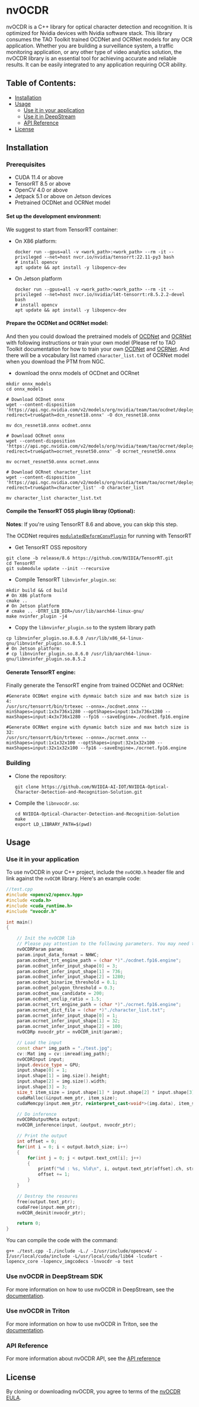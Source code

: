 # nvOCDR

nvOCDR is a C++ library for optical character detection and recognition. It is optimized for Nvidia devices with Nvidia software stack. 
This library consumes the TAO Toolkit trained OCDNet and OCRNet models for any OCR application.
Whether you are building a surveillance system, a traffic monitoring application, or any other type of video analytics solution, the nvOCDR library is an essential tool for achieving accurate and reliable results. It can be easily integrated to any application requiring OCR ability.

## Table of Contents:
- [Installation](#installation)
- [Usage](#usage)
    - [Use it in your application](#use-it-in-your-application)
    - [Use it in DeepStream](#use-nvocdr-in-deepstream-sdk)
    - [API Reference](#api-reference)
- [License](#license)

## Installation
### Prerequisites
- CUDA 11.4 or above
- TensorRT 8.5 or above
- OpenCV 4.0 or above
- Jetpack 5.1 or above on Jetson devices
- Pretrained OCDNet and OCRNet model

#### **Set up the development environment**:
We suggest to start from TensorRT container:

- On X86 platform:
    ```shell
    docker run --gpus=all -v <work_path>:<work_path> --rm -it --privileged --net=host nvcr.io/nvidia/tensorrt:22.11-py3 bash
    # install opencv
    apt update && apt install -y libopencv-dev
    ```
- On Jetson platform
    ```shell
    docker run --gpus=all -v <work_path>:<work_path> --rm -it --privileged --net=host nvcr.io/nvidia/l4t-tensorrt:r8.5.2.2-devel bash
    # install opencv
    apt update && apt install -y libopencv-dev
    ```

#### **Prepare the OCDNet and OCRNet model**:
And then you could dowload the pretrained models of [OCDNet](https://catalog.ngc.nvidia.com/orgs/nvidia/teams/tao/models/ocdnet) and [OCRNet](https://catalog.ngc.nvidia.com/orgs/nvidia/teams/tao/models/ocrnet) with following instructions or train your own model (Please ref to TAO Toolkit documentation for how to train your own [OCDNet](https://docs.nvidia.com/tao/tao-toolkit/text/object_detection/ocd.html) and [OCRNet](https://docs.nvidia.com/tao/tao-toolkit/text/character_recognition/ocrnet.html). And there will be a vocabulary list named `character_list.txt` of OCRNet model when you download the PTM from NGC. 

- download the onnx models of OCDnet and OCRnet
```
mkdir onnx_models
cd onnx_models

# Download OCDnet onnx
wget --content-disposition 'https://api.ngc.nvidia.com/v2/models/org/nvidia/team/tao/ocdnet/deployable_v1.0/files?redirect=true&path=dcn_resnet18.onnx' -O dcn_resnet18.onnx

mv dcn_resnet18.onnx ocdnet.onnx

# Download OCRnet onnx
wget --content-disposition 'https://api.ngc.nvidia.com/v2/models/org/nvidia/team/tao/ocrnet/deployable_v1.0/files?redirect=true&path=ocrnet_resnet50.onnx' -O ocrnet_resnet50.onnx

mv ocrnet_resnet50.onnx ocrnet.onnx

# Download OCRnet character_list
wget --content-disposition 'https://api.ngc.nvidia.com/v2/models/org/nvidia/team/tao/ocrnet/deployable_v1.0/files?redirect=true&path=character_list' -O character_list

mv character_list character_list.txt
```

#### **Compile the TensorRT OSS plugin libray (Optional)**:

**Notes**: If you're using TensorRT 8.6 and above, you can skip this step.

The OCDNet requires [`modulatedDeformConvPlugin`](https://github.com/NVIDIA/TensorRT/tree/release/8.6/plugin/modulatedDeformConvPlugin) for running with TensorRT

- Get TensorRT OSS repository
```shell
git clone -b release/8.6 https://github.com/NVIDIA/TensorRT.git
cd TensorRT
git submodule update --init --recursive
```

- Compile TensorRT `libnvinfer_plugin.so`:
```shell
mkdir build && cd build
# On X86 platform
cmake .. 
# On Jetson platform
# cmake .. -DTRT_LIB_DIR=/usr/lib/aarch64-linux-gnu/
make nvinfer_plugin -j4
```

- Copy the `libnvinfer_plugin.so` to the system library path
```shell
cp libnvinfer_plugin.so.8.6.0 /usr/lib/x86_64-linux-gnu/libnvinfer_plugin.so.8.5.1
# On Jetson platform:
# cp libnvinfer_plugin.so.8.6.0 /usr/lib/aarch64-linux-gnu/libnvinfer_plugin.so.8.5.2
```

#### **Generate TensorRT engine**:
Finally generate the TensorRT engine from trained OCDNet and OCRNet:
```shell
#Generate OCDNet engine with dynmaic batch size and max batch size is 4:
/usr/src/tensorrt/bin/trtexec --onnx=./ocdnet.onnx --minShapes=input:1x3x736x1280 --optShapes=input:1x3x736x1280 --maxShapes=input:4x3x736x1280 --fp16 --saveEngine=./ocdnet.fp16.engine

#Generate OCRNet engine with dynamic batch size and max batch size is 32:
/usr/src/tensorrt/bin/trtexec --onnx=./ocrnet.onnx --minShapes=input:1x1x32x100 --optShapes=input:32x1x32x100 --maxShapes=input:32x1x32x100 --fp16 --saveEngine=./ocrnet.fp16.engine
```

### Building

- Clone the repository:
    ```shell
    git clone https://github.com/NVIDIA-AI-IOT/NVIDIA-Optical-Character-Detection-and-Recognition-Solution.git
    ```

- Compile the `libnvocdr.so`:
    ```shell
    cd NVIDIA-Optical-Character-Detection-and-Recognition-Solution
    make
    export LD_LIBRARY_PATH=$(pwd)
    ```
## Usage

### Use it in your application

To use nvOCDR in your C++ project, include the `nvOCRD.h` header file and link against the `nvOCDR` library. Here's an example code:

```c++
//test.cpp
#include <opencv2/opencv.hpp>
#include <cuda.h>
#include <cuda_runtime.h>
#include "nvocdr.h"

int main()
{

    // Init the nvOCDR lib
    // Please pay attention to the following parameters. You may need to change them according to different models.
    nvOCDRParam param;
    param.input_data_format = NHWC;
    param.ocdnet_trt_engine_path = (char *)"./ocdnet.fp16.engine";
    param.ocdnet_infer_input_shape[0] = 3;
    param.ocdnet_infer_input_shape[1] = 736;
    param.ocdnet_infer_input_shape[2] = 1280;
    param.ocdnet_binarize_threshold = 0.1;
    param.ocdnet_polygon_threshold = 0.3;
    param.ocdnet_max_candidate = 200;
    param.ocdnet_unclip_ratio = 1.5;
    param.ocrnet_trt_engine_path = (char *)"./ocrnet.fp16.engine";
    param.ocrnet_dict_file = (char *)"./character_list.txt";
    param.ocrnet_infer_input_shape[0] = 1;
    param.ocrnet_infer_input_shape[1] = 32;
    param.ocrnet_infer_input_shape[2] = 100;
    nvOCDRp nvocdr_ptr = nvOCDR_init(param);

    // Load the input
    const char* img_path = "./test.jpg";
    cv::Mat img = cv::imread(img_path);
    nvOCDRInput input;
    input.device_type = GPU;
    input.shape[0] = 1;
    input.shape[1] = img.size().height;
    input.shape[2] = img.size().width;
    input.shape[3] = 3;
    size_t item_size = input.shape[1] * input.shape[2] * input.shape[3] * sizeof(uchar);
    cudaMalloc(&input.mem_ptr, item_size);
    cudaMemcpy(input.mem_ptr, reinterpret_cast<void*>(img.data), item_size, cudaMemcpyHostToDevice);

    // Do inference
    nvOCDROutputMeta output;
    nvOCDR_inference(input, &output, nvocdr_ptr);

    // Print the output
    int offset = 0;
    for(int i = 0; i < output.batch_size; i++)
    {
        for(int j = 0; j < output.text_cnt[i]; j++)
        {
            printf("%d : %s, %ld\n", i, output.text_ptr[offset].ch, strlen(output.text_ptr[offset].ch));
            offset += 1;
        }
    }

    // Destroy the resoures
    free(output.text_ptr);
    cudaFree(input.mem_ptr);
    nvOCDR_deinit(nvocdr_ptr);

    return 0;
}
```

You can compile the code with the command:
```shell
g++ ./test.cpp -I./include -L./ -I/usr/include/opencv4/ -I/usr/local/cuda/include -L/usr/local/cuda/lib64 -lcudart -lopencv_core -lopencv_imgcodecs -lnvocdr -o test
```

### Use nvOCDR in DeepStream SDK

For more information on how to use nvOCDR in DeepStream, see the [documentation](https://docs.nvidia.com/tao/tao-toolkit/text/ds_tao/nvocdr_ds.html).

### Use nvOCDR in Triton

For more information on how to use nvOCDR in Triton, see the [documentation](./triton/README.md).

### API Reference

For more information about nvOCDR API, see the [API reference](doc/nvOCDR.md)

## License

By cloning or downloading nvOCDR, you agree to terms of the [nvOCDR EULA](./LICENSE).
